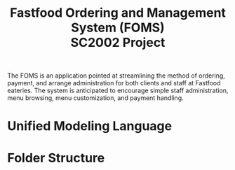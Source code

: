 <div align="center">

  # Fastfood Ordering and Management System (FOMS) <br/> SC2002 Project

</div>
<br/>

The FOMS is an application pointed at streamlining the method of ordering, payment, and arrange administration for both clients and staff at Fastfood eateries. The system is anticipated to encourage simple staff administration, menu browsing, menu customization, and payment handling.

# Unified Modeling Language

# Folder Structure
